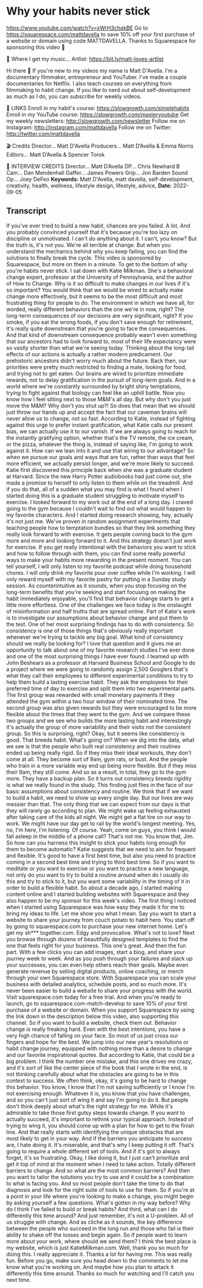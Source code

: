 # Why your habits never stick
https://www.youtube.com/watch?v=xWrH3chqkBE
Go to https://squarespace.com/mattdavella to save 10% off your first purchase of a website or domain using code MATTDAVELLA. Thanks to Squarespace for sponsoring this video 🤘

🤘 Where I get my music...
Artlist: https://bit.ly/matt-loves-artlist

Hi there 👋 If you're new to my videos my name is Matt D'Avella. I'm a documentary filmmaker, entrepreneur and YouTuber. I've made a couple documentaries for Netflix. I also teach courses on everything from filmmaking to habit change. If you like to nerd out about self-development as much as I do, you can subscribe for weekly videos.

🔗 LINKS
Enroll in my habit's course:  https://slowgrowth.com/simplehabits
Enroll in my YouTube course:  https://slowgrowth.com/masteryoutube
Get my weekly newsletters:  http://slowgrowth.com/newsletter
Follow me on Instagram:  http://instagram.com/mattdavella
Follow me on Twitter:  http://twitter.com/mattdavella

🎬 Credits
Director… Matt D'Avella
Producers… Matt D’Avella & Emma Norris
Editors… Matt D’Avella & Spencer Torok

🎥 INTERVIEW CREDITS
Director… Matt D’Avella
DP... Chris Newhard
B Cam... Dan Mendenhall
Gaffer... James Powers
Grip... Jon Barden
Sound Op... Joey DeFeo
**Keywords:** Matt D'Avella, matt davella, self-development, creativity, health, wellness, lifestyle design, lifestyle, advice, 
**Date:** 2022-09-05

## Transcript
 If you've ever tried to build a new habit, chances are you failed. A lot. And you probably convinced yourself that it's because you're too lazy on discipline or unmotivated. I can't do anything about it. I can't, you know? But the truth is, it's not you. We're all terrible at change. But when you understand the mechanics behind why you keep failing, you can find the solutions to finally break the cycle. This video is sponsored by Squarespace, but more on them in a minute. To get to the bottom of why you're habits never stick. I sat down with Katie Milkman. She's a behavioral change expert, professor at the University of Pennsylvania, and the author of How to Change. Why is it so difficult to make changes in our lives if it's so important? You would think that we would be wired to actually make change more effectively, but it seems to be the most difficult and most frustrating thing for people to do. The environment in which we have all, for worded, really different behaviors than the one we're in now, right? The long-term consequences of our decisions are very significant, right? If you smoke, if you eat the wrong foods, if you don't save enough for retirement, it's really quite downstream that you're going to face the consequences. And that kind of downstream consequence probably wasn't even something that our ancestors had to look forward to, most of their life expectancy were so vastly shorter than what we're seeing today. Thinking about the long-tail effects of our actions is actually a rather modern predicament. Our prehistoric ancestors didn't worry much about the future. Back then, our priorities were pretty much restricted to finding a mate, looking for food, and trying not to get eaten. Our brains are wired to prioritize immediate rewards, not to delay gratification in the pursuit of long-term goals. And in a world where we're constantly surrounded by bright shiny temptations, trying to fight against that biology can feel like an uphill battle. Now you know how I feel sitting next to those M&M's all day. But why don't you just move the M&M? Why don't you shut up?! So does that mean that we should just throw our hands up and accept the fact that our caveman brains will never allow us to change, not so fast. According to Katie, instead of fighting against this urge to prefer instant gratification, what Katie calls our present bias, we can actually use it to our vanish. If we are always going to reach for the instantly gratifying option, whether that's the TV remote, the ice cream, or the pizza, whatever the thing is, instead of saying like, I'm going to work against it. How can we lean into it and use that wiring to our advantage? So when we pursue our goals and ways that are fun, rather than ways that feel more efficient, we actually persist longer, and we're more likely to succeed. Katie first discovered this principle back when she was a graduate student at Harvard. Since the new Harry Potter audiobooks had just come out, she made a promise to herself to only listen to them while on the treadmill. And if you do that, all of a sudden what you may find is what I found when I started doing this is a graduate student struggling to motivate myself to exercise. I looked forward to my work out at the end of a long day. I craved going to the gym because I couldn't wait to find out what would happen to my favorite characters. And I started doing research showing, hey, actually it's not just me. We've proven in random assignment experiments that teaching people how to temptation bundles so that they link something they really look forward to with exercise. It gets people coming back to the gym more and more and looking forward to it. And this strategy doesn't just work for exercise. If you get really intentional with the behaviors you want to stick and how to follow through with them, you can find some really powerful ways to make your habits more rewarding in the present moment. You can tell yourself, I will only listen to my favorite podcast while doing household chores. I will only drink my favorite pour over coffee while I'm working. I will only reward myself with my favorite pastry for putting in a Sunday study session. As counterintuitive as it sounds, when you stop focusing on the long-term benefits that you're seeking and start focusing on making the habit immediately enjoyable, you'll find that behavior change starts to get a little more effortless. One of the challenges we face today is the onslaught of misinformation and half truths that are spread online. Part of Katie's work is to investigate our assumptions about behavior change and put them to the test. One of her most surprising findings has to do with consistency. So consistency is one of those things that's obviously really important whenever we're trying to tackle any big goal. What kind of consistency should we really be looking for? I love that question and it gives me an opportunity to talk about one of my favorite research studies I've ever done and one of the most surprising things I have ever found. I teamed up with John Beshears as a professor at Harvard Business School and Google to do a project where we were going to randomly assign 2,500 Googlers that's what they call their employees to different experimental conditions to try to help them build a lasting exercise habit. They ask the employees for their preferred time of day to exercise and split them into two experimental parts. The first group was rewarded with small monetary payments if they attended the gym within a two hour window of their nominated time. The second group was also given rewards but they were encouraged to be more flexible about the times that they went to the gym. And we compare these two groups and we see who builds the more lasting habit and interestingly it's actually the group of more variability and their visits not the consistent group. So this is surprising, right? Okay, but it seems like consistency is good. That breeds habit. What's going on? When we dig into the data, what we see is that the people who built real consistency and their routines ended up being really rigid. So if they miss their ideal workouts, they don't come at all. They become sort of 9am, gym rats, or bust. And the people who train in a more variable way end up being more flexible. But if they miss their 9am, they still come. And so as a result, in total, they go to the gym more. They have a backup plan. So it turns out consistency breeds rigidity is what we really found in the study. This finding just flies in the face of our basic assumptions about consistency and routine. We think that if we want to build a habit, we need to show up every single day. But our lives are way messier than that. The only thing that we can expect from our days is that they will rarely go according to plan. We might wake up feeling exhausted after taking care of the kids all night. We might get a flat tire on our way to work. We might have our day get to rail by the world's longest meeting. Yes, no, I'm here, I'm listening. Of course. Yeah, come on guys, you think I would fall asleep in the middle of a phone call? That's not me. You know that, Jim. So how can you harness this insight to stick your habits long enough for them to become automatic? Katie suggests that we need to aim for frequent and flexible. It's good to have a first best time, but also you need to practice coming in a second best time and trying to third best time. So if you want to meditate or you want to exercise or you want to practice a new language, not only do you want to try to build a routine around when do I usually do this and try to stick to it, but you want some variability in the timing of it in order to build a flexible habit. So about a decade ago, I started making content online and I started building websites with Squarespace and they also happen to be my sponsor for this week's video. The first thing I noticed when I started using Squarespace was how easy they made it for me to bring my ideas to life. Let me show you what I mean. Say you want to start a website to share your journey from couch potato to habit hero. You start off by going to squarespace.com to purchase your new internet home. Let's get my sh*** together.com. Edgy and provocative. What's not to love? Next you browse through dozens of beautifully designed templates to find the one that feels right for your business. This one's great. And then the fun part. With a few clicks you can add images, start a blog, and share your journey week to week. And as you push through your failures and stack up your successes, you can even help others reach their goals. Maybe even generate revenue by selling digital products, online coaching, or merch through your own Squarespace store. With Squarespace you can scale your business with detailed analytics, schedule posts, and so much more. It's never been easier to build a website to share your progress with the world. Visit squarespace.com today for a free trial. And when you're ready to launch, go to squarespace.com-match-develop to save 10% of your first purchase of a website or domain. When you support Squarespace by using the link down in the description below this video, also supporting this channel. So if you want to build a website, check them out. Behavior change is really freaking hard. Even with the best intentions, you have a very high chance of falling on your face. So most of us just cross our fingers and hope for the best. We jump into our new year's resolutions or habit change journey, equipped with nothing more than a desire to change and our favorite inspirational quotes. But according to Katie, that could be a big problem. I think the number one mistake, and this one drives me crazy, and it's sort of like the center piece of the book that I wrote in the end, is not thinking carefully about what the obstacles are going to be in this context to success. We often think, okay, it's going to be hard to change this behavior. You know, I know that I'm not saving sufficiently or I know I'm not exercising enough. Whatever it is, you know that you have challenges, and so you can't just sort of wing it and say I'm going to do it. But people don't think deeply about what's the right strategy for me. While it's admirable to take those first gutsy steps towards change. If you want to actually succeed, it's important to rethink your typical approach. Instead of trying to wing it, you should come up with a plan for how to get to the finish line. And that really starts with identifying the unique obstacles that are most likely to get in your way. And if the barriers you anticipate to success are, I hate doing it. It's miserable, and that's why I keep putting it off. That's going to require a whole different set of tools. And if it's got to always forget, it's so frustrating. Okay, I like doing it, but I just can't prioritize and get it top of mind at the moment when I need to take action. Totally different barriers to change. And so what are the most common barriers? And then you want to tailor the solutions you try to use and it could be a combination to what is facing you. And so most people don't take the time to do that diagnosis and look for the right suite of tools to use for them. So if you're at a point in your life where you're looking to make a change, you might begin by asking yourself a few questions. What's gotten in my way before? Why do I think I've failed to build or break habits? And third, what can I do differently this time around? And just remember, it's not a U-problem. All of us struggle with change. And as cliche as it sounds, the key difference between the people who succeed in the long run and those who fail is their ability to shake off the losses and begin again. So if people want to learn more about your work, where should we send them? I think the best place is my website, which is just KatieMilkman.com. Well, thank you so much for doing this. I really appreciate it. Thanks a lot for having me. This was really fun. Before you go, make sure you head down to the comments to let me know what you're working on. And maybe how you plan to attack it differently this time around. Thanks so much for watching and I'll catch you next time.
